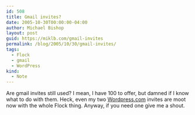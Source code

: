 ```yaml
---
id: 508
title: Gmail invites?
date: 2005-10-30T00:00:00-04:00
author: Michael Bishop
layout: post
guid: https://miklb.com/gmail-invites
permalink: /blog/2005/10/30/gmail-invites/
tags:
  - Flock
  - gmail
  - WordPress
kind:
  - Note
---
```

<p>Are gmail invites still used?  I mean, I have 100 to offer, but damned if I know what to do with them.  Heck, even my two <a href="http://www.wordpress.com">Wordpress.com</a> invites are moot now with the whole Flock thing.  Anyway, if you need one give me a shout.</p>